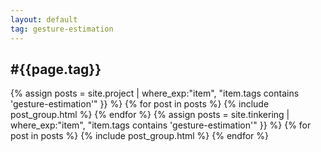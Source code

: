 ```yaml
---
layout: default
tag: gesture-estimation
---
```


<div class="pt-3 container text-center">
    <h2>#{{page.tag}}</h2>
</div>

<div class="container pt-3 pb-5 mb-5">
    <div class="card-group row text-center">
        {% assign posts = site.project | where_exp:"item", "item.tags contains 'gesture-estimation'" }} %}
        {% for post in posts %}
        {% include post_group.html %}
        {% endfor %}
        {% assign posts = site.tinkering | where_exp:"item", "item.tags contains 'gesture-estimation'" }} %}
        {% for post in posts %}
        {% include post_group.html %}
        {% endfor %}
    </div>
</div>